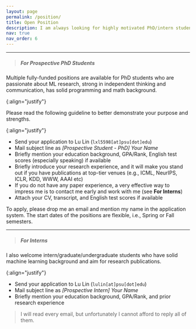 ```yaml
---
layout: page
permalink: /position/
title: Open Position
description: I am always looking for highly motivated PhD/intern students to join my group. Please check the following information before contacting me.
nav: true
nav_order: 6
---
```


<hr>
<blockquote class="block-tip"><h5 text-align="left">For Prospective PhD Students</h5></blockquote>

Multiple fully-funded positions are available for PhD students who are passionate about ML research, strong in independent thinking and communication, has solid programming and math background. 
<!--  -->
{:align="justify"}

Please read the following guideline to better demonstrate your purpose and strengths.  
<!--  -->
{:align="justify"}

* Send your application to Lu Lin (`lxl5598[at]psu[dot]edu`)
* Mail subject line as *[Prospective Student - PhD] Your Name*
* Briefly mention your education background, GPA/Rank, English test scores (especially speaking) if available
* Briefly introduce your research experience, and it will make you stand out if you have publications at top-tier venues (e.g., ICML, NeurIPS, ICLR, KDD, WWW, AAAI etc)
* If you do not have any paper experience, a very effective way to impress me is to contact me early and work with me (see **For Interns**)
* Attach your CV, transcript, and English test scores if available

To apply, please drop me an email and mention my name in the application system. The start dates of the positions are flexible, i.e., Spring or Fall semesters.

<hr>
<blockquote class="block-tip"><h5 text-align="left">For Interns</h5></blockquote>

I also welcome intern/graduate/undergraduate students who have solid machine learning background and aim for research publications.
<!--  -->
{:align="justify"}

* Send your application to Lu Lin (`lulin[at]psu[dot]edu`)
* Mail subject line as *[Prospective Intern] Your Name*
* Briefly mention your education background, GPA/Rank, and prior research experience

<blockquote class="block-warning"><p text-align="left">I will read every email, but unfortunately I cannot afford to reply all of them.</p></blockquote>
